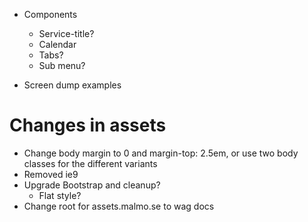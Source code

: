 * Components
  * Service-title?
  * Calendar
  * Tabs?
  * Sub menu?

* Screen dump examples

# Changes in assets
* Change body margin to 0 and margin-top: 2.5em, or use two body classes for the different variants
* Removed ie9
* Upgrade Bootstrap and cleanup?
  * Flat style?
* Change root for assets.malmo.se to wag docs